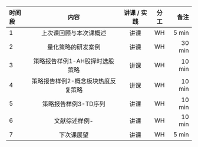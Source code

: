 
|  时间段   |  内容    | 讲课 / 实践     |  分工  |备注       |
| :---     |   :----:    |   :----:    |    :----:    |       ---: |
|    1     |  上次课回顾与本次课概述 |  讲课   |    WH     |   5 min     |
|    2     |  量化策略的研发案例   |  讲课   |    WH     |   30 min     |
|    3     |  策略报告样例1-AH股择时选股策略   |  讲课   |    WH     |   10 min     |
|    4     |  策略报告样例2-概念板块热度反复策略   |  讲课   |    WH     |   10 min     |
|    5     |  策略报告样例3-TD序列    |  讲课   |    WH     |   10 min     |
|    6     |  文献综述样例-    |  讲课   |    WH     |   10 min     |
|    7     |  下次课展望  |  讲课   |    WH     |   5 min     |
